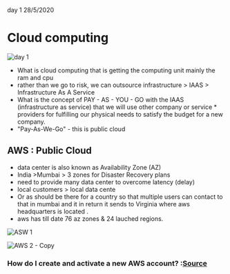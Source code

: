 day 1 28/5/2020
# Cloud computing
![day 1](https://user-images.githubusercontent.com/49730521/84362878-8bd6dd00-abeb-11ea-9ea6-0a40fdb6af98.jpeg)

* What is cloud computing that is getting the computing unit mainly the ram and cpu
* rather than we go to risk, we can outsource infrastructure > IAAS > Infrastructure As A Service
* What is  the concept of PAY - AS - YOU - GO with the IAAS (infrastructure as service) that we will use other company or service * providers for fulfilling our physical needs to satisfy the budget for a new company.
* "Pay-As-We-Go" - this is public cloud

## AWS : Public Cloud
- data center is also known as Availability Zone (AZ)
- India >Mumbai > 3 zones for Disaster Recovery plans
- need to provide many data center to overcome latency (delay)
- local customers > local data cente
- Or as should be there for a country so that multiple users can contact to that in mumbai and it in return it sends to Virginia where aws headquarters is located .
- aws has till date 76 az zones & 24 lauched regions.

![ASW 1](https://user-images.githubusercontent.com/49730521/83356101-63e0b180-a381-11ea-8a2c-b52f964d88a3.PNG)

![AWS 2 - Copy](https://user-images.githubusercontent.com/49730521/83356104-68a56580-a381-11ea-8eca-b3b1ebcc0581.PNG)


### How do I create and activate a new AWS account? :[Source](https://aws.amazon.com/premiumsupport/knowledge-center/create-and-activate-aws-account/)

